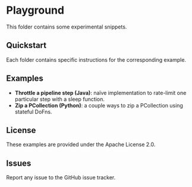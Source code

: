 # Playground

This folder contains some experimental snippets.

## Quickstart

Each folder contains specific instructions for the corresponding example.

## Examples

* **Throttle a pipeline step (Java)**: naïve implementation to rate-limit one particular step with a sleep function.
* **Zip a PCollection (Python)**: a couple ways to zip a PCollection using stateful DoFns.

## License

These examples are provided under the Apache License 2.0.

## Issues

Report any issue to the GitHub issue tracker.
